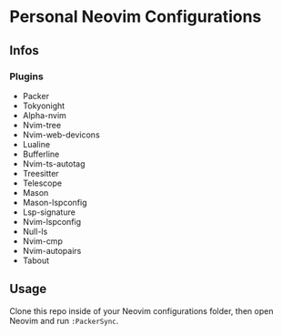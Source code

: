 # Personal Neovim Configurations

## Infos

### Plugins

- Packer
- Tokyonight
- Alpha-nvim
- Nvim-tree
- Nvim-web-devicons
- Lualine
- Bufferline
- Nvim-ts-autotag
- Treesitter
- Telescope
- Mason
- Mason-lspconfig
- Lsp-signature
- Nvim-lspconfig
- Null-ls
- Nvim-cmp
- Nvim-autopairs
- Tabout

## Usage

Clone this repo inside of your Neovim configurations folder, then open Neovim and run `:PackerSync`.
